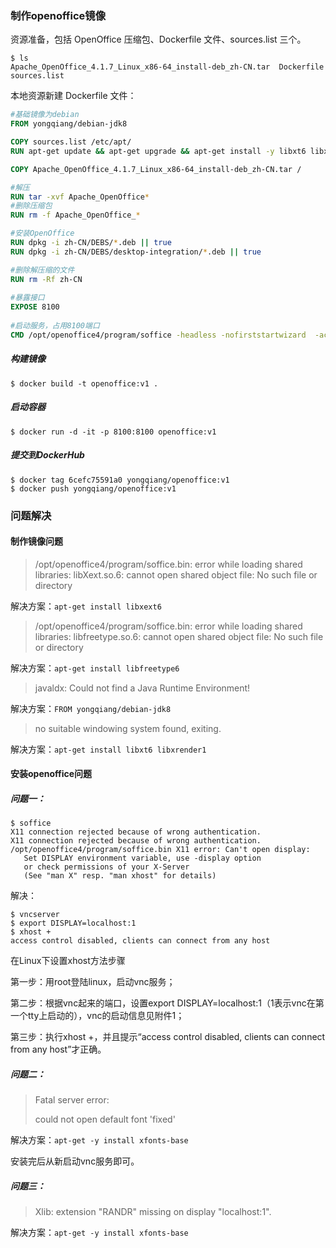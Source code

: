 ### 制作openoffice镜像

资源准备，包括 OpenOffice 压缩包、Dockerfile 文件、sources.list 三个。

```shell
$ ls
Apache_OpenOffice_4.1.7_Linux_x86-64_install-deb_zh-CN.tar  Dockerfile  sources.list
```

本地资源新建 Dockerfile  文件：

```dockerfile
#基础镜像为debian
FROM yongqiang/debian-jdk8

COPY sources.list /etc/apt/
RUN apt-get update && apt-get upgrade && apt-get install -y libxt6 libxext6 libfreetype6 libxrender1

COPY Apache_OpenOffice_4.1.7_Linux_x86-64_install-deb_zh-CN.tar /

#解压
RUN tar -xvf Apache_OpenOffice*
#删除压缩包
RUN rm -f Apache_OpenOffice_*

#安装OpenOffice
RUN dpkg -i zh-CN/DEBS/*.deb || true
RUN dpkg -i zh-CN/DEBS/desktop-integration/*.deb || true

#删除解压缩的文件
RUN rm -Rf zh-CN
 
#暴露接口
EXPOSE 8100
 
#启动服务，占用8100端口
CMD /opt/openoffice4/program/soffice -headless -nofirststartwizard  -accept="socket,host=0.0.0.0,port=8100;urp;"
```

##### 构建镜像

```shell
$ docker build -t openoffice:v1 .
```

##### 启动容器

```shell
$ docker run -d -it -p 8100:8100 openoffice:v1
```

##### 提交到DockerHub

```shell
$ docker tag 6cefc75591a0 yongqiang/openoffice:v1
$ docker push yongqiang/openoffice:v1
```

### 问题解决

#### 制作镜像问题

> /opt/openoffice4/program/soffice.bin: error while loading shared libraries: libXext.so.6: cannot open shared object file: No such file or directory

解决方案：`apt-get install libxext6`

> /opt/openoffice4/program/soffice.bin: error while loading shared libraries: libfreetype.so.6: cannot open shared object file: No such file or directory

解决方案：`apt-get install libfreetype6`

> javaldx: Could not find a Java Runtime Environment!

解决方案：`FROM yongqiang/debian-jdk8`

> no suitable windowing system found, exiting.

解决方案：`apt-get install libxt6 libxrender1 `

#### 安装openoffice问题

##### 问题一：

```
$ soffice
X11 connection rejected because of wrong authentication.
X11 connection rejected because of wrong authentication.
/opt/openoffice4/program/soffice.bin X11 error: Can't open display:
   Set DISPLAY environment variable, use -display option
   or check permissions of your X-Server
   (See "man X" resp. "man xhost" for details)
```

解决：

```
$ vncserver
$ export DISPLAY=localhost:1
$ xhost +
access control disabled, clients can connect from any host
```

在Linux下设置xhost方法步骤

第一步：用root登陆linux，启动vnc服务；

第二步：根据vnc起来的端口，设置export DISPLAY=localhost:1（1表示vnc在第一个tty上启动的），vnc的启动信息见附件1；

第三步：执行xhost +，并且提示“access control disabled, clients can connect from any host”才正确。

##### 问题二：

> Fatal server error:
>
> could not open default font 'fixed'

解决方案：`apt-get -y install xfonts-base` 

安装完后从新启动vnc服务即可。

##### 问题三：

> Xlib:  extension "RANDR" missing on display "localhost:1".

解决方案：`apt-get -y install xfonts-base` 